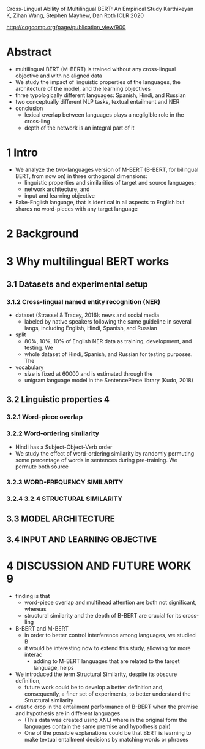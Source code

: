 Cross-Lingual Ability of Multilingual BERT: An Empirical Study
Karthikeyan K, Zihan Wang, Stephen Mayhew, Dan Roth
ICLR 2020

http://cogcomp.org/page/publication_view/900

# Abstract

* multilingual BERT (M-BERT) is trained without any cross-lingual objective and
  with no aligned data
* We study the impact of linguistic properties of the languages, the
  architecture of the model, and the learning objectives
* three typologically different languages: Spanish, Hindi, and Russian
* two conceptually different NLP tasks, textual entailment and NER
* conclusion
  * lexical overlap between languages plays a negligible role in the cross-ling
  * depth of the network is an integral part of it

# 1 Intro

* We analyze the two-languages version of M-BERT (B-BERT, for bilingual BERT,
  from now on) in three orthogonal dimensions:
  * linguistic properties and similarities of target and source languages;
  * network architecture, and
  * input and learning objective
* Fake-English language, that is identical in all aspects to English but shares
  no word-pieces with any target language

# 2 Background

# 3 Why multilingual BERT works

## 3.1 Datasets and experimental setup

### 3.1.2 Cross-lingual named entity recognition (NER)

* dataset (Strassel & Tracey, 2016): news and social media
  * labeled by native speakers following the same guideline in several langs,
    including English, Hindi, Spanish, and Russian
* split
  * 80%, 10%, 10% of English NER data as training, development, and testing. We
  * whole dataset of Hindi, Spanish, and Russian for testing purposes.  The
* vocabulary
  * size is fixed at 60000 and is estimated through the
  * unigram language model in the SentencePiece library (Kudo, 2018)

## 3.2 Linguistic properties 4

### 3.2.1 Word-piece overlap

### 3.2.2 Word-ordering similarity

* Hindi has a Subject-Object-Verb order
* We study the effect of word-ordering similarity by randomly permuting some
  percentage of words in sentences during pre-training. We permute both source

### 3.2.3 WORD-FREQUENCY SIMILARITY

### 3.2.4 3.2.4 STRUCTURAL SIMILARITY

## 3.3 MODEL ARCHITECTURE

## 3.4 INPUT AND LEARNING OBJECTIVE

# 4 DISCUSSION AND FUTURE WORK 9

* finding is that
  * word-piece overlap and multihead attention are both not significant, whereas
  * structural similarity and the depth of B-BERT are crucial for its cross-ling
* B-BERT and M-BERT
  * in order to better control interference among languages, we studied B
  * it would be interesting now to extend this study, allowing for more interac
    * adding to M-BERT languages that are related to the target language, helps
* We introduced the term Structural Similarity, despite its obscure definition,
  * future work could be to develop a better definition and, consequently, a
    finer set of experiments, to better understand the Structural similarity
* drastic drop in the entailment performance of B-BERT
  when the premise and hypothesis are in different languages
  * (This data was created using XNLI where in the original form the languages
    contain the same premise and hypothesis pair)
  * One of the possible explanations could be that BERT is learning to make
    textual entailment decisions by matching words or phrases
